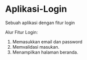 # Aplikasi-Login
Sebuah aplikasi dengan fitur login

Alur Fitur Login:
1. Memasukkan email dan password
3. Memvalidasi masukan.
4. Menampilkan halaman beranda.
